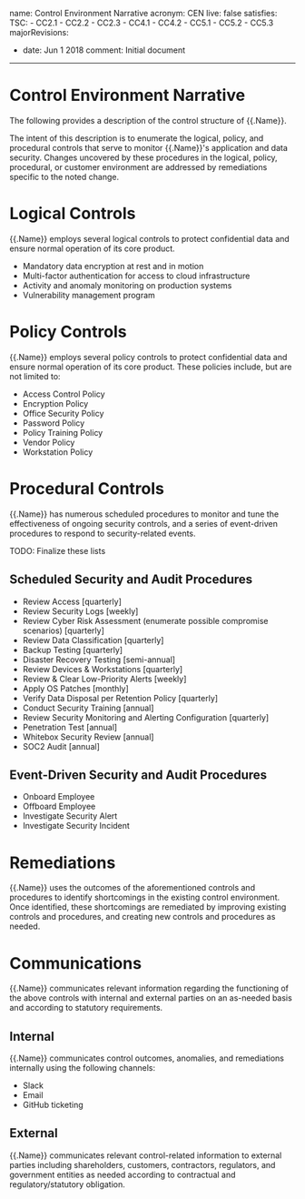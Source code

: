 name: Control Environment Narrative
acronym: CEN
live: false
satisfies:
  TSC:
    - CC2.1
    - CC2.2
    - CC2.3
    - CC4.1
    - CC4.2
    - CC5.1
    - CC5.2
    - CC5.3
majorRevisions:
  - date: Jun 1 2018
    comment: Initial document
---

# Control Environment Narrative

The following provides a description of the control structure of {{.Name}}.

The intent of this description is to enumerate the logical, policy, and procedural controls that serve to monitor {{.Name}}'s application and data security. Changes uncovered by these procedures in the logical, policy, procedural, or customer environment are addressed by remediations specific to the noted change.

# Logical Controls

{{.Name}} employs several logical controls to protect confidential data and ensure normal operation of its core product.

- Mandatory data encryption at rest and in motion
- Multi-factor authentication for access to cloud infrastructure
- Activity and anomaly monitoring on production systems
- Vulnerability management program

# Policy Controls

{{.Name}} employs several policy controls to protect confidential data and ensure normal operation of its core product. These policies include, but are not limited to:

- Access Control Policy
- Encryption Policy
- Office Security Policy
- Password Policy
- Policy Training Policy
- Vendor Policy
- Workstation Policy

# Procedural Controls

{{.Name}} has numerous scheduled procedures to monitor and tune the effectiveness of ongoing security controls, and a series of event-driven procedures to respond to security-related events.

TODO: Finalize these lists

## Scheduled Security and Audit Procedures

- Review Access [quarterly]
- Review Security Logs [weekly]
- Review Cyber Risk Assessment (enumerate possible compromise scenarios) [quarterly]
- Review Data Classification [quarterly]
- Backup Testing [quarterly]
- Disaster Recovery Testing [semi-annual]
- Review Devices & Workstations [quarterly]
- Review & Clear Low-Priority Alerts [weekly]
- Apply OS Patches [monthly]
- Verify Data Disposal per Retention Policy [quarterly]
- Conduct Security Training [annual]
- Review Security Monitoring and Alerting Configuration [quarterly]
- Penetration Test [annual]
- Whitebox Security Review [annual]
- SOC2 Audit [annual]

## Event-Driven Security and Audit Procedures

- Onboard Employee
- Offboard Employee
- Investigate Security Alert
- Investigate Security Incident

# Remediations

{{.Name}} uses the outcomes of the aforementioned controls and procedures to identify shortcomings in the existing control environment. Once identified, these shortcomings are remediated by improving existing controls and procedures, and creating new controls and procedures as needed.

# Communications

{{.Name}} communicates relevant information regarding the functioning of the above controls with internal and external parties on an as-needed basis and according to statutory requirements.

## Internal

{{.Name}} communicates control outcomes, anomalies, and remediations internally using the following channels:

- Slack
- Email
- GitHub ticketing

## External

{{.Name}} communicates relevant control-related information to external parties including shareholders, customers, contractors, regulators, and government entities as needed according to contractual and regulatory/statutory obligation.
